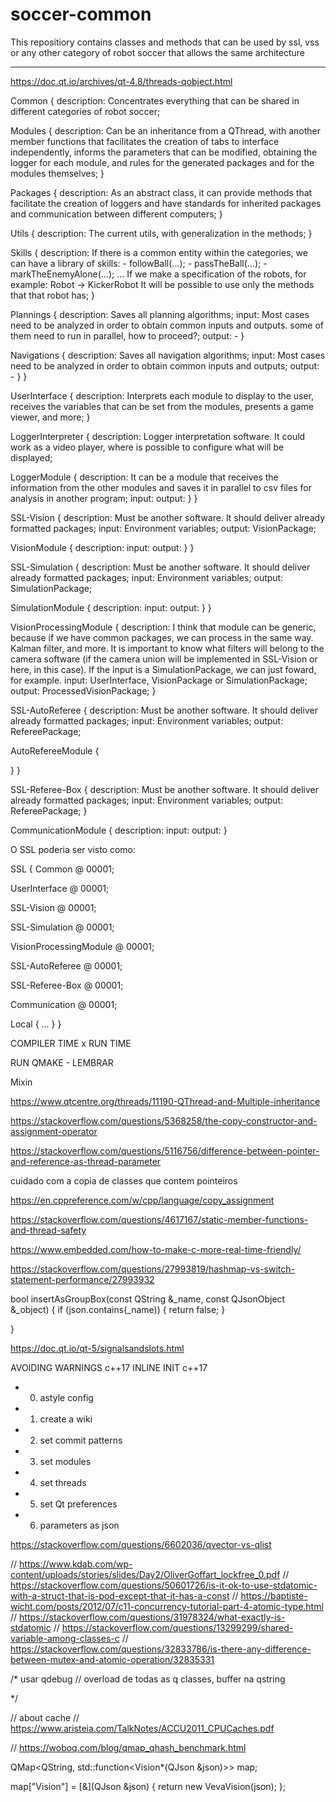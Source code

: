 # soccer-common
This repositiory contains classes and methods that can be used by ssl, vss or any other category of robot soccer that allows the same architecture

--------------------
https://doc.qt.io/archives/qt-4.8/threads-qobject.html


Common {
  description: Concentrates everything that can be shared in different categories of robot soccer;

  Modules {
    description: Can be an inheritance from a QThread, with another member functions that facilitates the creation of tabs to interface independently, informs the parameters that can be modified, obtaining the logger for each module, and rules for the generated packages and for the modules themselves;
  }

  Packages {
    description: As an abstract class, it can provide methods that facilitate the creation of loggers and have standards for inherited packages and communication between different computers;
  }

  Utils {
    description: The current utils, with generalization in the methods;
  }

  Skills {
    description: If there is a common entity within the categories, we can have a library of skills:
      - followBall(...);
      - passTheBall(...);
      - markTheEnemyAlone(...);
      ...
      If we make a specification of the robots, for example:
        Robot -> KickerRobot
      It will be possible to use only the methods that that robot has;
  }
  
  Plannings {
    description: Saves all planning algorithms;
    input: Most cases need to be analyzed in order to obtain common inputs and outputs. some of them need to run in parallel, how to proceed?;
    output: -
  }

  Navigations {
    description: Saves all navigation algorithms;
    input: Most cases need to be analyzed in order to obtain common inputs and outputs;
    output: -
  }
}

UserInterface {
  description: Interprets each module to display to the user, receives the variables that can be set from the modules, presents a game viewer, and more;
}

LoggerInterpreter {
  description: Logger interpretation software. It could work as a video player, where is possible to configure what will be displayed;
  
  LoggerModule {
    description: It can be a module that receives the information from the other modules and saves it in parallel to csv files for analysis in another program;
    input:
    output:
  }
}

SSL-Vision {
  description: Must be another software. It should deliver already formatted packages;
  input: Environment variables;
  output: VisionPackage;
  
  VisionModule {
    description:
    input:
    output:
  }
}

SSL-Simulation {
  description: Must be another software. It should deliver already formatted packages;
  input: Environment variables;
  output: SimulationPackage;
  
  SimulationModule {
    description:
    input:
    output:
  }
}

VisionProcessingModule {
  description: I think that module can be generic, because if we have common packages, we can process in the same way. Kalman filter, and more. It is important to know what filters will belong to the camera software (if the camera union will be implemented in SSL-Vision or here, in this case). If the input is a SimulationPackage, we can just foward, for example.
  input: UserInterface, VisionPackage or SimulationPackage;
  output: ProcessedVisionPackage;
}

SSL-AutoReferee {
  description: Must be another software. It should deliver already formatted packages;
  input: Environment variables;
  output: RefereePackage;
  
  AutoRefereeModule {
    
  }
}

SSL-Referee-Box {
  description: Must be another software. It should deliver already formatted packages;
  input: Environment variables;
  output: RefereePackage;
}

CommunicationModule {
  description: 
  input: 
  output: 
}

O SSL poderia ser visto como:

SSL {
  Common @ 00001;
  
  UserInterface @ 00001;
  
  SSL-Vision @ 00001;

  SSL-Simulation @ 00001;
  
  VisionProcessingModule @ 00001;
  
  SSL-AutoReferee @ 00001;
  
  SSL-Referee-Box @ 00001;
  
  Communication @ 00001;
  
  Local {
    ...
  }
}


COMPILER TIME x RUN TIME

RUN QMAKE - LEMBRAR

Mixin

https://www.qtcentre.org/threads/11190-QThread-and-Multiple-inheritance

https://stackoverflow.com/questions/5368258/the-copy-constructor-and-assignment-operator

https://stackoverflow.com/questions/5116756/difference-between-pointer-and-reference-as-thread-parameter

cuidado com a copia de classes que contem pointeiros

https://en.cppreference.com/w/cpp/language/copy_assignment

https://stackoverflow.com/questions/4617167/static-member-functions-and-thread-safety

https://www.embedded.com/how-to-make-c-more-real-time-friendly/

https://stackoverflow.com/questions/27993819/hashmap-vs-switch-statement-performance/27993932

bool insertAsGroupBox(const QString &_name, const QJsonObject &_object) {
  if (json.contains(_name)) {
    return false;
  }

}

https://doc.qt.io/qt-5/signalsandslots.html

AVOIDING WARNINGS c++17
INLINE INIT c++17

- 00) astyle config
- 01) create a wiki
- 02) set commit patterns
- 03) set modules
- 04) set threads
- 05) set Qt preferences
- 06) parameters as json

https://stackoverflow.com/questions/6602036/qvector-vs-qlist

// https://www.kdab.com/wp-content/uploads/stories/slides/Day2/OliverGoffart_lockfree_0.pdf
// https://stackoverflow.com/questions/50601726/is-it-ok-to-use-stdatomic-with-a-struct-that-is-pod-except-that-it-has-a-const
// https://baptiste-wicht.com/posts/2012/07/c11-concurrency-tutorial-part-4-atomic-type.html
// https://stackoverflow.com/questions/31978324/what-exactly-is-stdatomic
// https://stackoverflow.com/questions/13299299/shared-variable-among-classes-c
// https://stackoverflow.com/questions/32833786/is-there-any-difference-between-mutex-and-atomic-operation/32835331

/*
usar qdebug // overload de todas as q classes, buffer na qstring

*/

// about cache
// https://www.aristeia.com/TalkNotes/ACCU2011_CPUCaches.pdf


// https://woboq.com/blog/qmap_qhash_benchmark.html

QMap<QString, std::function<Vision*(QJson &json)>> map;

map["Vision"] = [&](QJson &json) {
  return new VevaVision(json);
};
